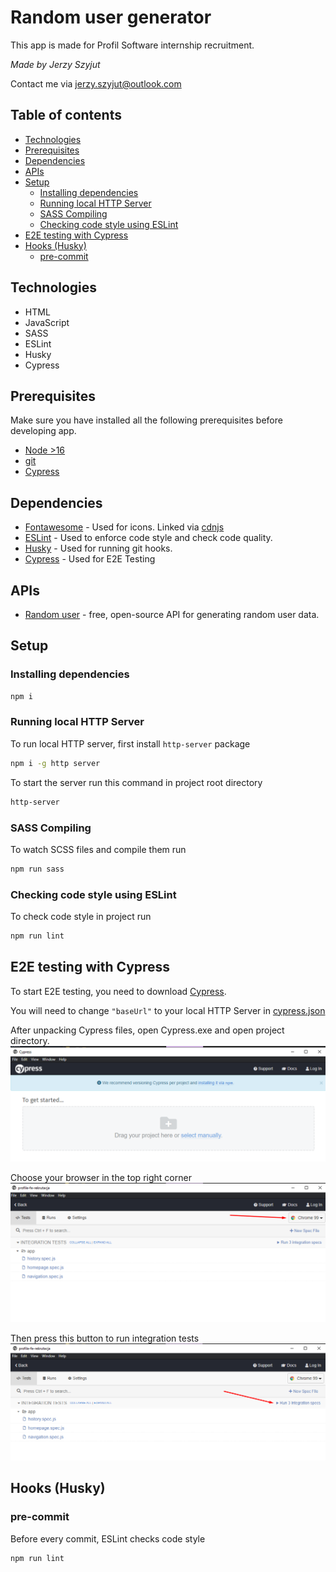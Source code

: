 # Random user generator
This app is made for Profil Software internship recruitment.

*Made by Jerzy Szyjut*

Contact me via jerzy.szyjut@outlook.com

## Table of contents
- [Technologies](#technologies)
- [Prerequisites](#prerequisites)
- [Dependencies](#dependencies)
- [APIs](#apis)
- [Setup](#setup)
    - [Installing dependencies](#installing-dependencies)
    - [Running local HTTP Server](#running-local-http-server)
    - [SASS Compiling](#sass-compiling)
    - [Checking code style using ESLint](#checking-code-style-using-eslint)
- [E2E testing with Cypress](#e2e-testing-with-cypress)
- [Hooks (Husky)](#hooks-husky)
    - [pre-commit](#pre-commit)



## Technologies
- HTML
- JavaScript
- SASS
- ESLint
- Husky
- Cypress

## Prerequisites
Make sure you have installed all the following prerequisites before developing app.
- [Node >16](https://nodejs.org/)
- [git](https://git-scm.com/downloads)
- [Cypress](https://docs.cypress.io/guides/getting-started/installing-cypress#Direct-download)

## Dependencies
- [Fontawesome](https://fontawesome.com/) - Used for icons. Linked via [cdnjs](https://cdnjs.com/)
- [ESLint](https://eslint.org/) - Used to enforce code style and check code quality.
- [Husky](https://typicode.github.io/husky/#/) - Used for running git hooks.
- [Cypress](https://docs.cypress.io/guides/getting-started/installing-cypress#Direct-download) - Used for E2E Testing

## APIs
- [Random user](https://randomuser.me/) - free, open-source API for generating random user data.

## Setup
### Installing dependencies
```bash
npm i
```
### Running local HTTP Server
To run local HTTP server, first install `http-server` package
```bash
npm i -g http server
```
To start the server run this command in project root directory
```bash
http-server
```
### SASS Compiling
To watch SCSS files and compile them run
```bash
npm run sass
```
### Checking code style using ESLint
To check code style in project run
```bash
npm run lint
```

## E2E testing with Cypress
To start E2E testing, you need to download [Cypress](https://docs.cypress.io/guides/getting-started/installing-cypress#Direct-download).

You will need to change `"baseUrl"` to your local HTTP Server in [cypress.json](./cypress.json)

After unpacking Cypress files, open Cypress.exe and open project directory.
![1](./docs/images/1.png)

Choose your browser in the top right corner
![2](./docs/images/2.png)

Then press this button to run integration tests
![3](./docs/images/3.png)


## Hooks (Husky)
### pre-commit
Before every commit, ESLint checks code style
```bash
npm run lint
```
